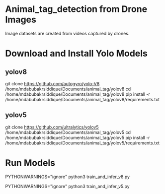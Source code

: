 # Animal_tag_detection from Drone Images

Image datasets are created from videos captured by drones.

# Download and Install Yolo Models

## yolov8
git clone https://github.com/autogyro/yolo-V8 /home/mdabubakrsiddique/Documents/animal_tag/yolov8
cd /home/mdabubakrsiddique/Documents/animal_tag/yolov8
pip install -r /home/mdabubakrsiddique/Documents/animal_tag/yolov8/requirements.txt

## yolov5
git clone https://github.com/ultralytics/yolov5 /home/mdabubakrsiddique/Documents/animal_tag/yolov5
cd /home/mdabubakrsiddique/Documents/animal_tag/yolov5
pip install -r /home/mdabubakrsiddique/Documents/animal_tag/yolov5/requirements.txt


# Run Models
PYTHONWARNINGS="ignore" python3 train_and_infer_v8.py

PYTHONWARNINGS="ignore" python3 train_and_infer_v5.py



